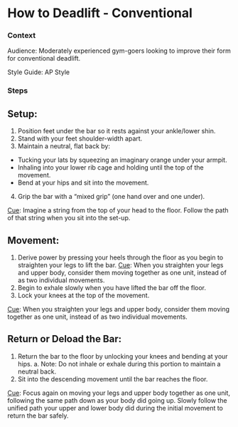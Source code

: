 # How to Deadlift - Conventional 

### Context

Audience: Moderately experienced gym-goers looking to improve their form for conventional deadlift. 

Style Guide: AP Style

### Steps

## Setup: 
1. Position feet under the bar so it rests against your ankle/lower shin.
2. Stand with your feet shoulder-width apart.
3. Maintain a neutral, flat back by:
* Tucking your lats by squeezing an imaginary orange under your armpit. 
* Inhaling into your lower rib cage and holding until the top of the movement.
* Bend at your hips and sit into the movement. 
4. Grip the bar with a “mixed grip” (one hand over and one under). 

<ins>Cue</ins>: Imagine a string from the top of your head to the floor. Follow the path of that string when you sit into the set-up.

## Movement: 
1. Derive power by pressing your heels through the floor as you begin to straighten your legs to lift the bar.
<ins>Cue</ins>: When you straighten your legs and upper body, consider them moving together as one unit, instead of as two individual movements.   
2. Begin to exhale slowly when you have lifted the bar off the floor.
3. Lock your knees at the top of the movement.

<ins>Cue</ins>: When you straighten your legs and upper body, consider them moving together as one unit, instead of as two individual movements. 

## Return or Deload the Bar: 
1. Return the bar to the floor by unlocking your knees and bending at your hips. 
  a. Note: Do not inhale or exhale during this portion to maintain a neutral back.
2. Sit into the descending movement until the bar reaches the floor.

<ins>Cue</ins>: Focus again on moving your legs and upper body together as one unit, following the same path down as your body did going up. Slowly follow the unified path your upper and lower body did during the initial movement to return the bar safely. 

